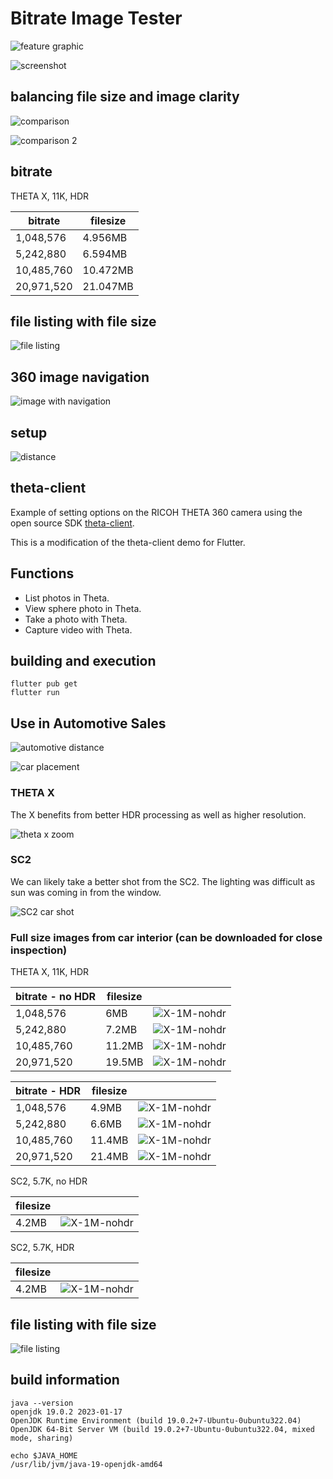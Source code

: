 # Bitrate Image Tester

![feature graphic](assets/feature_graphic.png)

![screenshot](readme_assets/screenshot.png)

## balancing file size and image clarity

![comparison](readme_assets/comparison.png)

![comparison 2](readme_assets/compare_2.png)

## bitrate

THETA X, 11K, HDR

| bitrate | filesize |
| ------- | -------- |
| 1,048,576 |  4.956MB |
| 5,242,880 | 6.594MB |
| 10,485,760 | 10.472MB |
| 20,971,520 | 21.047MB |

## file listing with file size

![file listing](readme_assets/file_list.png)

## 360 image navigation

![image with navigation](readme_assets/navigation.gif)

## setup

![distance](readme_assets/distance.png)

## theta-client

Example of setting options on the RICOH THETA 360 camera using the open source SDK
[theta-client](https://github.com/ricohapi/theta-client).

This is a modification of the theta-client demo for Flutter.

## Functions

* List photos in Theta.
* View sphere photo in Theta.
* Take a photo with Theta.
* Capture video with Theta.

## building and execution

```text
flutter pub get
flutter run
```

## Use in Automotive Sales

![automotive distance](readme_assets/car-distance.png)

![car placement](readme_assets/car-placement.png)

### THETA X

The X benefits from better HDR processing as well as higher resolution.

![theta x zoom](readme_assets/theta-x.png)

### SC2

We can likely take a better shot from the SC2.  The lighting was difficult as sun was
coming in from the window.

![SC2 car shot](readme_assets/sc2.png)

### Full size images from car interior (can be downloaded for close inspection)

THETA X, 11K, HDR

| bitrate - no HDR | filesize |  |
| ------- | -------- | -------- |
| 1,048,576 |  6MB |![X-1M-nohdr](readme_assets/R0010176.JPG) |
| 5,242,880 | 7.2MB |![X-1M-nohdr](readme_assets/R0010177.JPG) |
| 10,485,760 | 11.2MB |![X-1M-nohdr](readme_assets/R0010178.JPG) |
| 20,971,520 | 19.5MB |![X-1M-nohdr](readme_assets/R0010179.JPG) |

| bitrate - HDR | filesize |  |
| ------- | -------- | -------- |
| 1,048,576 |  4.9MB |![X-1M-nohdr](readme_assets/R0010180.JPG) |
| 5,242,880 | 6.6MB |![X-1M-nohdr](readme_assets/R0010181.JPG) |
| 10,485,760 | 11.4MB |![X-1M-nohdr](readme_assets/R0010182.JPG) |
| 20,971,520 | 21.4MB |![X-1M-nohdr](readme_assets/R0010183.JPG) |

SC2, 5.7K, no HDR

| filesize | |
| ------- | ------- | 
|  4.2MB |![X-1M-nohdr](readme_assets/R0010010_20230628150104.JPG) |

SC2, 5.7K, HDR

| filesize | |
| ------- | ------- | 
|  4.2MB |![X-1M-nohdr](readme_assets/R0010011_20230628150155.JPG) |


## file listing with file size

![file listing](readme_assets/file_list.png)


## build information

```text
java --version
openjdk 19.0.2 2023-01-17
OpenJDK Runtime Environment (build 19.0.2+7-Ubuntu-0ubuntu322.04)
OpenJDK 64-Bit Server VM (build 19.0.2+7-Ubuntu-0ubuntu322.04, mixed mode, sharing)

echo $JAVA_HOME
/usr/lib/jvm/java-19-openjdk-amd64

```
